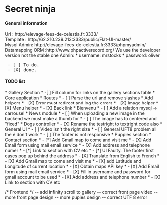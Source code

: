<h1>Secret ninja</h1>

<h4>General information</h4>
Url : http://elevage-fees-de-celestia.fr:3333/<br />
Template : http://62.210.239.213:3333/public/Flat-UI-master/<br />
Mysql Admin: http://elevage-fees-de-celestia.fr:3333/phpmyadmin/<br />
Datamapping ORM :http://www.phpactiverecord.org/ We use the developer version not the stable one
Admin:
  * username: mrstocks
  * password: oliver


<pre>
 - [ ] To do.
 - [X] done.
</pre>

<h4>TODO list</h4>
  * Gallery Section
     * -[ ] Fill column for links on the gallery sections table
  * Core application
    * Routes
      * - [ ] Parse the url and remove slashes
    *  Add helpers
      * - [X] Error must redirect and log the errors 
      * - [X] Image helper
      * - [X] Menu helper
      * - [X] Back link
  * Bienvenu
    * - [ ] Add a relation mysql -> carrousel
  * News module
    * - [ ] When uploading a new image in the backend we must make a thumb for 
    * - [ ] The image has to centered and "fixed"
  * Dogs controller
    * - [X] Rename the testright to textright code also
  * General UI
    * - [ ] Video isn't the right size
    * - [ ] General UFT8 problem all the é don't work
    * - [ ] The footer is not responsive
  * Puppies section
  * Contact section
    * - [*] Add Gmail map to come and visit me
    * - [X] Add Email form using mail email service
    * - [X] Add address and telephone numer
    * - [*] Link to section with CV etc
    * - [*] UI Faulty. The footer first cases pop up behind the address
    * - [X]  Translate from English to French
    * - [X] Add Gmail map to come and visit me
    * - [X] add Latitude and Longitude of current location
    * - [X] Obtain maps API key
    * - [X] Add Email form using mail email service
    * - [X] Fill in username and password for gmail account to be used
    * - [X] Add address and telephone number
    * - [X] Link to section with CV etc

/* Frontend */
-- add infinity scroll to gallery
-- correct front page video
-- more front page design
-- more pupies design
-- correct UTF 8 error
